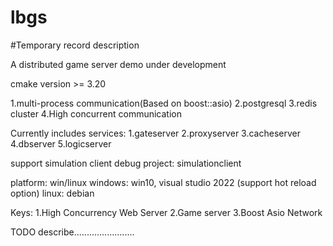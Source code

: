 # lbgs

#Temporary record description

A distributed game server demo under development

cmake version >= 3.20

1.multi-process communication(Based on boost::asio)
2.postgresql
3.redis cluster
4.High concurrent communication

Currently includes services:
1.gateserver
2.proxyserver
3.cacheserver
4.dbserver
5.logicserver

support simulation client debug
project: simulationclient

platform: win/linux
windows: win10, visual studio 2022 (support hot reload option)
linux: debian

Keys: 
1.High Concurrency Web Server
2.Game server
3.Boost Asio Network


TODO describe........................
